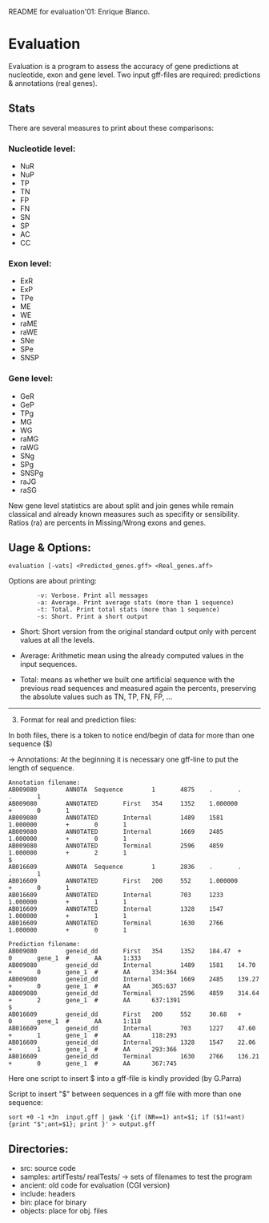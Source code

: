 README for evaluation'01: Enrique Blanco.

# Evaluation

Evaluation is a program to assess the accuracy of gene predictions at nucleotide, exon and gene level. 
Two input gff-files are required: 
predictions & annotations (real genes). 


## Stats
There are several measures to print about these comparisons:

### Nucleotide level:

* NuR    
* NuP      
* TP      
* TN      
* FP      
* FN    
* SN      
* SP      
* AC      
* CC 

### Exon level:

* ExR    
* ExP     
* TPe      
* ME      
* WE  
* raME    
* raWE     
* SNe     
* SPe    
* SNSP
 
### Gene level: 

* GeR    
* GeP     
* TPg      
* MG      
* WG  
* raMG    
* raWG     
* SNg     
* SPg    
* SNSPg   
* raJG    
* raSG
  
New gene level statistics are about split and join genes while remain classical and already known measures
such as specifity or sensibility. Ratios (ra) are percents in Missing/Wrong exons and genes.


## Uage & Options:

```
evaluation [-vats] <Predicted_genes.gff> <Real_genes.aff>  
```


Options are about printing:
```
        -v: Verbose. Print all messages
        -a: Average. Print average stats (more than 1 sequence)
        -t: Total. Print total stats (more than 1 sequence)
        -s: Short. Print a short output                  
```
* Short: Short version from the original standard output only with percent values at all the levels.

* Average: Arithmetic mean using the already computed values in the input sequences.

* Total: means as whether we built one artificial sequence with the previous read sequences and measured again
the percents, preserving the absolute values such as TN, TP, FN, FP, ...



                   

--------------------------

3. Format for real and prediction files:

In both files, there is a token to notice end/begin of data for more than one sequence ($)

-> Annotations:
At the beginning it is necessary one gff-line to put the length of sequence.


```
Annotation filename:
AB009080        ANNOTA  Sequence        1       4875    .       .       .       1
AB009080        ANNOTATED       First   354     1352    1.000000        +       0       1
AB009080        ANNOTATED       Internal        1489    1581    1.000000        +       0       1
AB009080        ANNOTATED       Internal        1669    2485    1.000000        +       0       1
AB009080        ANNOTATED       Terminal        2596    4859    1.000000        +       2       1
$
AB016609        ANNOTA  Sequence        1       2836    .       .       .       1
AB016609        ANNOTATED       First   200     552     1.000000        +       0       1
AB016609        ANNOTATED       Internal        703     1233    1.000000        +       1       1
AB016609        ANNOTATED       Internal        1328    1547    1.000000        +       1       1
AB016609        ANNOTATED       Terminal        1630    2766    1.000000        +       0       1   

Prediction filename:
AB009080        geneid_dd       First   354     1352    184.47  +       0       gene_1  #       AA      1:333
AB009080        geneid_dd       Internal        1489    1581    14.70   +       0       gene_1  #       AA      334:364
AB009080        geneid_dd       Internal        1669    2485    139.27  +       0       gene_1  #       AA      365:637
AB009080        geneid_dd       Terminal        2596    4859    314.64  +       2       gene_1  #       AA      637:1391
$
AB016609        geneid_dd       First   200     552     30.68   +       0       gene_1  #       AA      1:118
AB016609        geneid_dd       Internal        703     1227    47.60   +       1       gene_1  #       AA      118:293
AB016609        geneid_dd       Internal        1328    1547    22.06   +       1       gene_1  #       AA      293:366
AB016609        geneid_dd       Terminal        1630    2766    136.21  +       0       gene_1  #       AA      367:745    

```
Here one script to insert $ into a gff-file is kindly provided (by G.Parra)

Script to insert "$" between sequences in a gff file with more than one sequence:
```
sort +0 -1 +3n  input.gff | gawk '{if (NR==1) ant=$1; if ($1!=ant) {print "$";ant=$1}; print }' > output.gff
```

## Directories:

* src: source code
* samples: artifTests/ realTests/ -> sets of filenames to test the program
* ancient: old code for evaluation (CGI version)
* include: headers
* bin: place for binary
* objects: place for obj. files


